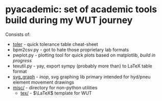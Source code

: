 # pyacademic: set of academic tools build during my WUT journey

Consists of:
* [toler](toler/) - quick tolerance table cheat-sheet
* bpm2csv.py - got to hate those proprietary lab formats
* pwplot.py - plotting tool for quick plots based on matplotlib, _build in progress_
* texutil.py - yay, export sympy (probably more than) to LaTeX table format
* [svg_graph](svg_graph/) - _inop_, svg graphing lib primary intended for hyd/pneu element movement drawings
* [misc/](misc/) - directory for non-python utilities
	* [tex/](misc/tex/) - $\LaTeX$ template for WUT
